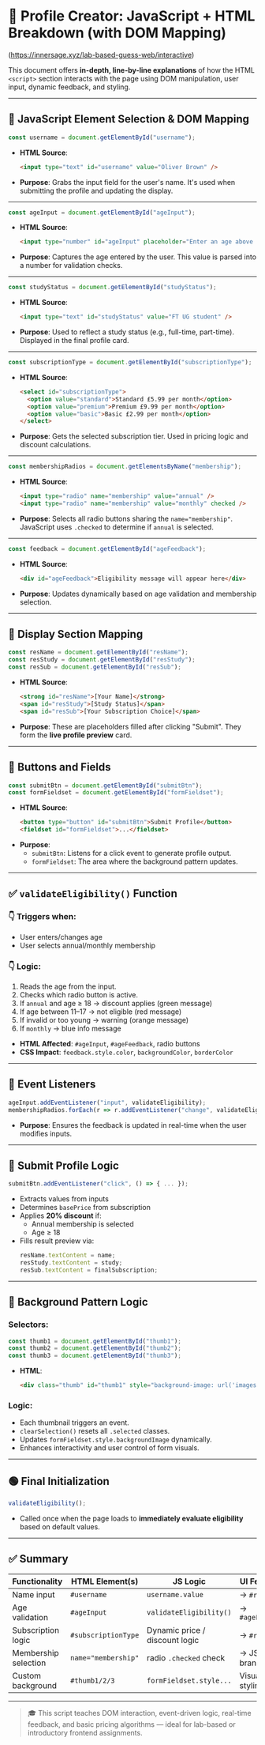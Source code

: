 # 🧪 Profile Creator: JavaScript + HTML Breakdown (with DOM Mapping)
(https://innersage.xyz/lab-based-guess-web/interactive)

This document offers **in-depth, line-by-line explanations** of how the HTML `<script>` section interacts with the page using DOM manipulation, user input, dynamic feedback, and styling.

---

## 🔗 JavaScript Element Selection & DOM Mapping

```js
const username = document.getElementById("username");
```
- **HTML Source**:
  ```html
  <input type="text" id="username" value="Oliver Brown" />
  ```
- **Purpose**: Grabs the input field for the user's name. It's used when submitting the profile and updating the display.

---

```js
const ageInput = document.getElementById("ageInput");
```
- **HTML Source**:
  ```html
  <input type="number" id="ageInput" placeholder="Enter an age above 10" />
  ```
- **Purpose**: Captures the age entered by the user. This value is parsed into a number for validation checks.

---

```js
const studyStatus = document.getElementById("studyStatus");
```
- **HTML Source**:
  ```html
  <input type="text" id="studyStatus" value="FT UG student" />
  ```
- **Purpose**: Used to reflect a study status (e.g., full-time, part-time). Displayed in the final profile card.

---

```js
const subscriptionType = document.getElementById("subscriptionType");
```
- **HTML Source**:
  ```html
  <select id="subscriptionType">
    <option value="standard">Standard £5.99 per month</option>
    <option value="premium">Premium £9.99 per month</option>
    <option value="basic">Basic £2.99 per month</option>
  </select>
  ```
- **Purpose**: Gets the selected subscription tier. Used in pricing logic and discount calculations.

---

```js
const membershipRadios = document.getElementsByName("membership");
```
- **HTML Source**:
  ```html
  <input type="radio" name="membership" value="annual" />
  <input type="radio" name="membership" value="monthly" checked />
  ```
- **Purpose**: Selects all radio buttons sharing the `name="membership"`. JavaScript uses `.checked` to determine if `annual` is selected.

---

```js
const feedback = document.getElementById("ageFeedback");
```
- **HTML Source**:
  ```html
  <div id="ageFeedback">Eligibility message will appear here</div>
  ```
- **Purpose**: Updates dynamically based on age validation and membership selection.

---

## 🧩 Display Section Mapping

```js
const resName = document.getElementById("resName");
const resStudy = document.getElementById("resStudy");
const resSub = document.getElementById("resSub");
```
- **HTML Source**:
  ```html
  <strong id="resName">[Your Name]</strong>
  <span id="resStudy">[Study Status]</span>
  <span id="resSub">[Your Subscription Choice]</span>
  ```
- **Purpose**: These are placeholders filled after clicking "Submit". They form the **live profile preview** card.

---

## 🎯 Buttons and Fields

```js
const submitBtn = document.getElementById("submitBtn");
const formFieldset = document.getElementById("formFieldset");
```
- **HTML Source**:
  ```html
  <button type="button" id="submitBtn">Submit Profile</button>
  <fieldset id="formFieldset">...</fieldset>
  ```
- **Purpose**: 
  - `submitBtn`: Listens for a click event to generate profile output.
  - `formFieldset`: The area where the background pattern updates.

---

## ✅ `validateEligibility()` Function

### 👇 Triggers when:
- User enters/changes age
- User selects annual/monthly membership

### 👇 Logic:
1. Reads the age from the input.
2. Checks which radio button is active.
3. If `annual` and age ≥ 18 → discount applies (green message)
4. If age between 11–17 → not eligible (red message)
5. If invalid or too young → warning (orange message)
6. If `monthly` → blue info message

- **HTML Affected**: `#ageInput`, `#ageFeedback`, radio buttons
- **CSS Impact**: `feedback.style.color`, `backgroundColor`, `borderColor`

---

## 🔘 Event Listeners

```js
ageInput.addEventListener("input", validateEligibility);
membershipRadios.forEach(r => r.addEventListener("change", validateEligibility));
```
- **Purpose**: Ensures the feedback is updated in real-time when the user modifies inputs.

---

## 🧾 Submit Profile Logic

```js
submitBtn.addEventListener("click", () => { ... });
```

- Extracts values from inputs
- Determines `basePrice` from subscription
- Applies **20% discount** if:
  - Annual membership is selected
  - Age ≥ 18
- Fills result preview via:
  ```js
  resName.textContent = name;
  resStudy.textContent = study;
  resSub.textContent = finalSubscription;
  ```

---

## 🎨 Background Pattern Logic

### Selectors:
```js
const thumb1 = document.getElementById("thumb1");
const thumb2 = document.getElementById("thumb2");
const thumb3 = document.getElementById("thumb3");
```

- **HTML**:
  ```html
  <div class="thumb" id="thumb1" style="background-image: url('images/pattern1.jpg');"></div>
  ```

### Logic:
- Each thumbnail triggers an event.
- `clearSelection()` resets all `.selected` classes.
- Updates `formFieldset.style.backgroundImage` dynamically.
- Enhances interactivity and user control of form visuals.

---

## 🟢 Final Initialization

```js
validateEligibility();
```

- Called once when the page loads to **immediately evaluate eligibility** based on default values.

---

## ✅ Summary

| Functionality         | HTML Element(s)        | JS Logic                       | UI Feedback       |
|----------------------|------------------------|--------------------------------|-------------------|
| Name input           | `#username`            | `username.value`               | → `#resName`      |
| Age validation       | `#ageInput`            | `validateEligibility()`        | → `#ageFeedback`  |
| Subscription logic   | `#subscriptionType`    | Dynamic price / discount logic | → `#resSub`       |
| Membership selection | `name="membership"`    | radio `.checked` check         | → JS Logic branch |
| Custom background    | `#thumb1/2/3`           | `formFieldset.style...`        | Visual styling    |

---

> 🎓 This script teaches DOM interaction, event-driven logic, real-time feedback, and basic pricing algorithms — ideal for lab-based or introductory frontend assignments.

